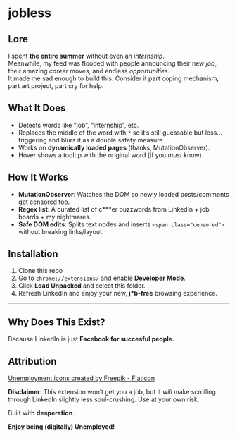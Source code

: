 # **jobless**

## Lore

I spent **the entire summer** without even an *internship*.  
Meanwhile, my feed was flooded with people announcing their new *job*, their amazing *career* moves, and endless *opportunities*.  
It made me sad enough to build this. Consider it part coping mechanism, part art project, part cry for help.

## What It Does

- Detects words like “job”, “internship”, etc.
- Replaces the middle of the word with `*` so it’s still guessable but less… triggering and blurs it as a double safety measure 
- Works on **dynamically loaded pages** (thanks, MutationObserver).
- Hover shows a tooltip with the original word (if you *must* know).

## How It Works

- **MutationObserver**: Watches the DOM so newly loaded posts/comments get censored too.
- **Regex list**: A curated list of c***er buzzwords from LinkedIn + job boards + my nightmares.
- **Safe DOM edits**: Splits text nodes and inserts `<span class="censored">` without breaking links/layout.

## Installation

1. Clone this repo 
2. Go to `chrome://extensions/` and enable **Developer Mode**.  
3. Click **Load Unpacked** and select this folder.  
4. Refresh LinkedIn and enjoy your new, **j*b-free** browsing experience.  

---

## Why Does This Exist?  

Because LinkedIn is just **Facebook for succesful people.**  

## Attribution
<a href="https://www.flaticon.com/free-icons/unemployment" title="unemployment icons">Unemployment icons created by Freepik - Flaticon</a>


**Disclaimer**: This extension won’t get you a job, but it *will* make scrolling through LinkedIn slightly less soul-crushing. Use at your own risk.  

Built with **desperation**.

**Enjoy being (digitally) Unemployed!**  
